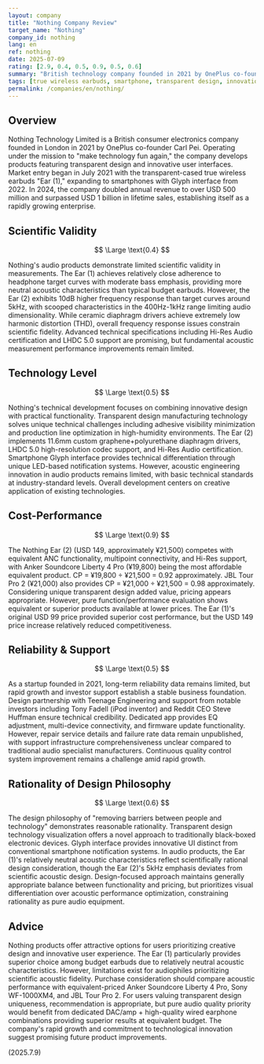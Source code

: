 ```yaml
---
layout: company
title: "Nothing Company Review"
target_name: "Nothing"
company_id: nothing
lang: en
ref: nothing
date: 2025-07-09
rating: [2.9, 0.4, 0.5, 0.9, 0.5, 0.6]
summary: "British technology company founded in 2021 by OnePlus co-founder Carl Pei. Achieved 577% growth in 2024 through transparent design and innovative UI differentiation, but audio product acoustic measurement performance remains at average levels"
tags: [true wireless earbuds, smartphone, transparent design, innovation, Britain]
permalink: /companies/en/nothing/
---
```


## Overview

Nothing Technology Limited is a British consumer electronics company founded in London in 2021 by OnePlus co-founder Carl Pei. Operating under the mission to "make technology fun again," the company develops products featuring transparent design and innovative user interfaces. Market entry began in July 2021 with the transparent-cased true wireless earbuds "Ear (1)," expanding to smartphones with Glyph interface from 2022. In 2024, the company doubled annual revenue to over USD 500 million and surpassed USD 1 billion in lifetime sales, establishing itself as a rapidly growing enterprise.

## Scientific Validity

$$ \Large \text{0.4} $$

Nothing's audio products demonstrate limited scientific validity in measurements. The Ear (1) achieves relatively close adherence to headphone target curves with moderate bass emphasis, providing more neutral acoustic characteristics than typical budget earbuds. However, the Ear (2) exhibits 10dB higher frequency response than target curves around 5kHz, with scooped characteristics in the 400Hz-1kHz range limiting audio dimensionality. While ceramic diaphragm drivers achieve extremely low harmonic distortion (THD), overall frequency response issues constrain scientific fidelity. Advanced technical specifications including Hi-Res Audio certification and LHDC 5.0 support are promising, but fundamental acoustic measurement performance improvements remain limited.

## Technology Level

$$ \Large \text{0.5} $$

Nothing's technical development focuses on combining innovative design with practical functionality. Transparent design manufacturing technology solves unique technical challenges including adhesive visibility minimization and production line optimization in high-humidity environments. The Ear (2) implements 11.6mm custom graphene+polyurethane diaphragm drivers, LHDC 5.0 high-resolution codec support, and Hi-Res Audio certification. Smartphone Glyph interface provides technical differentiation through unique LED-based notification systems. However, acoustic engineering innovation in audio products remains limited, with basic technical standards at industry-standard levels. Overall development centers on creative application of existing technologies.

## Cost-Performance

$$ \Large \text{0.9} $$

The Nothing Ear (2) (USD 149, approximately ¥21,500) competes with equivalent ANC functionality, multipoint connectivity, and Hi-Res support, with Anker Soundcore Liberty 4 Pro (¥19,800) being the most affordable equivalent product. CP = ¥19,800 ÷ ¥21,500 = 0.92 approximately. JBL Tour Pro 2 (¥21,000) also provides CP = ¥21,000 ÷ ¥21,500 = 0.98 approximately. Considering unique transparent design added value, pricing appears appropriate. However, pure function/performance evaluation shows equivalent or superior products available at lower prices. The Ear (1)'s original USD 99 price provided superior cost performance, but the USD 149 price increase relatively reduced competitiveness.

## Reliability & Support

$$ \Large \text{0.5} $$

As a startup founded in 2021, long-term reliability data remains limited, but rapid growth and investor support establish a stable business foundation. Design partnership with Teenage Engineering and support from notable investors including Tony Fadell (iPod inventor) and Reddit CEO Steve Huffman ensure technical credibility. Dedicated app provides EQ adjustment, multi-device connectivity, and firmware update functionality. However, repair service details and failure rate data remain unpublished, with support infrastructure comprehensiveness unclear compared to traditional audio specialist manufacturers. Continuous quality control system improvement remains a challenge amid rapid growth.

## Rationality of Design Philosophy

$$ \Large \text{0.6} $$

The design philosophy of "removing barriers between people and technology" demonstrates reasonable rationality. Transparent design technology visualization offers a novel approach to traditionally black-boxed electronic devices. Glyph interface provides innovative UI distinct from conventional smartphone notification systems. In audio products, the Ear (1)'s relatively neutral acoustic characteristics reflect scientifically rational design consideration, though the Ear (2)'s 5kHz emphasis deviates from scientific acoustic design. Design-focused approach maintains generally appropriate balance between functionality and pricing, but prioritizes visual differentiation over acoustic performance optimization, constraining rationality as pure audio equipment.

## Advice

Nothing products offer attractive options for users prioritizing creative design and innovative user experience. The Ear (1) particularly provides superior choice among budget earbuds due to relatively neutral acoustic characteristics. However, limitations exist for audiophiles prioritizing scientific acoustic fidelity. Purchase consideration should compare acoustic performance with equivalent-priced Anker Soundcore Liberty 4 Pro, Sony WF-1000XM4, and JBL Tour Pro 2. For users valuing transparent design uniqueness, recommendation is appropriate, but pure audio quality priority would benefit from dedicated DAC/amp + high-quality wired earphone combinations providing superior results at equivalent budget. The company's rapid growth and commitment to technological innovation suggest promising future product improvements.

(2025.7.9)